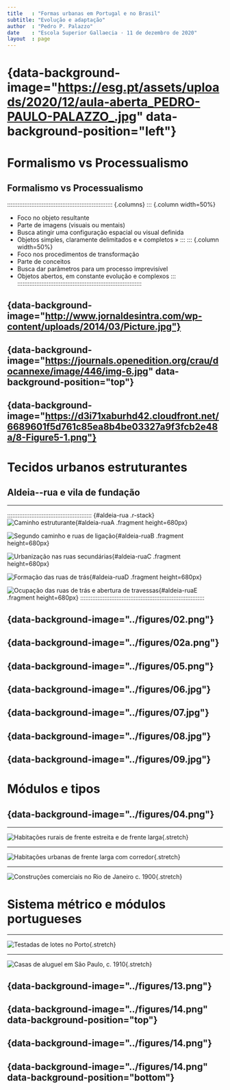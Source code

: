 ```yaml
---
title   : "Formas urbanas em Portugal e no Brasil"
subtitle: "Evolução e adaptação"
author  : "Pedro P. Palazzo"
date    : "Escola Superior Gallaecia · 11 de dezembro de 2020"
layout  : page
---
```


# {data-background-image="https://esg.pt/assets/uploads/2020/12/aula-aberta_PEDRO-PAULO-PALAZZO_.jpg" data-background-position="left"}

# Formalismo vs Processualismo #

## Formalismo vs Processualismo ##

::::::::::::::::::::::::::::::::::::::::::::::::::::::::::::: {.columns}
::: {.column width=50%}
- Foco no objeto resultante
- Parte de imagens (visuais ou mentais)
- Busca atingir uma configuração espacial ou visual definida
- Objetos simples, claramente delimitados e « completos »
:::
::: {.column width=50%}
- Foco nos procedimentos de transformação
- Parte de conceitos
- Busca dar parâmetros para um processo imprevisível
- Objetos abertos, em constante evolução e complexos
:::
::::::::::::::::::::::::::::::::::::::::::::::::::::::::::::::::::::::::

## {data-background-image="http://www.jornaldesintra.com/wp-content/uploads/2014/03/Picture.jpg"}

## {data-background-image="https://journals.openedition.org/crau/docannexe/image/446/img-6.jpg" data-background-position="top"}

## {data-background-image="https://d3i71xaburhd42.cloudfront.net/6689601f5d761c85ea8b4be03327a9f3fcb2e48a/8-Figure5-1.png"}

# Tecidos urbanos estruturantes #

## Aldeia--rua e vila de fundação ##

* * * *

::::::::::::::::::::::::::::::::::::::::::::::::: {#aldeia-rua .r-stack}
![Caminho estruturante](../figures/01a.png){#aldeia-ruaA .fragment height=680px}

![Segundo caminho e ruas de ligação](../figures/01b.png){#aldeia-ruaB .fragment height=680px}

![Urbanização nas ruas secundárias](../figures/01c.png){#aldeia-ruaC .fragment height=680px}

![Formação das ruas de trás](../figures/01d.png){#aldeia-ruaD .fragment height=680px}

![Ocupação das ruas de trás e abertura de travessas](../figures/01e.png){#aldeia-ruaE .fragment height=680px}
::::::::::::::::::::::::::::::::::::::::::::::::::::::::::::::::::::::::

## {data-background-image="../figures/02.png"}

## {data-background-image="../figures/02a.png"}

## {data-background-image="../figures/05.png"}

## {data-background-image="../figures/06.jpg"}

## {data-background-image="../figures/07.jpg"}

## {data-background-image="../figures/08.jpg"}

## {data-background-image="../figures/09.jpg"}

# Módulos e tipos #

## {data-background-image="../figures/04.png"}

* * * *

![Habitações rurais de frente estreita e de frente larga](../figures/04a.png){.stretch}

* * * *

![Habitações urbanas de frente larga com corredor](../figures/04b.png){.stretch}

* * * *

![Construções comerciais no Rio de Janeiro c. 1900](../figures/10.jpg){.stretch}

# Sistema métrico e módulos portugueses #

* * * *

![Testadas de lotes no Porto](../figures/11.png){.stretch}

* * * *

![Casas de aluguel em São Paulo, c. 1910](../figures/12.png){.stretch}

## {data-background-image="../figures/13.png"}

## {data-background-image="../figures/14.png" data-background-position="top"}

## {data-background-image="../figures/14.png"}

## {data-background-image="../figures/14.png" data-background-position="bottom"}

